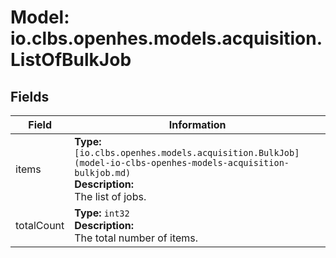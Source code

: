 # Model: io.clbs.openhes.models.acquisition.ListOfBulkJob

## Fields

| Field | Information |
| --- | --- |
| items | <b>Type:</b> `[io.clbs.openhes.models.acquisition.BulkJob](model-io-clbs-openhes-models-acquisition-bulkjob.md)`<br><b>Description:</b><br>The list of jobs. |
| totalCount | <b>Type:</b> `int32`<br><b>Description:</b><br>The total number of items. |

